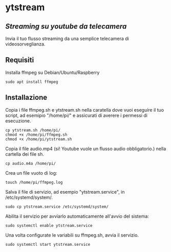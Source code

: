 # ytstream
## _Streaming su youtube da telecamera_

Invia il tuo flusso streaming da una semplice telecamera di videosorveglianza.

## Requisiti

Installa ffmpeg su Debian/Ubuntu/Raspberry

```sudo apt install ffmpeg```

## Installazione

Copia i file ffmpeg.sh e ytstream.sh nella caratella dove vuoi eseguire il tuo script, ad esemipio "/home/pi/" e assicurati di averere i permessi di esecuzione.

```cp ffmpeg.sh /home/pi/
cp ytstream.sh /home/pi/
chmod +x /home/pi/ffmpeg.sh
chmod +x /home/pi/ytstream.sh
```
Copia il file audio.mp4 (si! Youtube vuole un flusso audio obbligatorio.) nella cartella dei file sh.

```cp audio.m4a /home/pi/```

Crea un file vuoto di log:

```touch /home/pi/ffmpeg.log```

Salva il file di servizio, ad esempio "ytstream.service", in /etc/systemd/system/.

```sudo cp ytstream.service /etc/systemd/system/```

Abilita il servizio per avviarlo automaticamente all'avvio del sistema:

```sudo systemctl enable ytstream.service```

Una volta configurate le variabili su ffmpeg.sh, avvia il servizio.

```sudo systemctl start ytstream.service```

